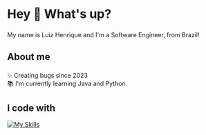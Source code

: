<h1 align="left">Hey 👋 What's up?</h1>

###

<p align="left">My name is Luiz Henrique and I'm a Software Engineer, from Brazil!</p>

###

<h2 align="left">About me</h2>

###

<p align="left">✨ Creating bugs since 2023<br>📚 I'm currently learning Java and Python</p>

###

<h2 align="left">I code with</h2>

[![My Skills](https://skillicons.dev/icons?i=java,spring,python,django,js,ts,mysql,mongodb,docker,c,cpp)](https://skillicons.dev)

###
